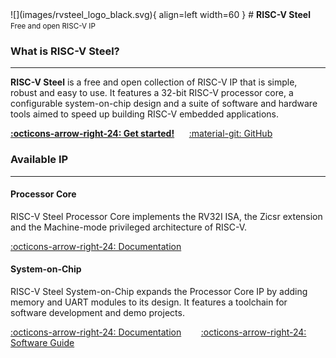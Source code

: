 <div class="home-title" markdown>
![](images/rvsteel_logo_black.svg){ align=left width=60 }
# <strong>RISC-V Steel</strong></br><small>Free and open RISC-V IP</small>
</div>

### What is RISC-V Steel?

---

**RISC-V Steel** is a free and open collection of RISC-V IP that is simple, robust and easy to use. It features a 32-bit RISC-V processor core, a configurable system-on-chip design and a suite of software and hardware tools aimed to speed up building RISC-V embedded applications.

[**:octicons-arrow-right-24: Get started!**](getstarted.md)&nbsp;&nbsp;&nbsp;&nbsp;&nbsp;&nbsp;[:material-git: GitHub](https://github.com/riscv-steel/riscv-steel/)

### Available IP

---

#### Processor Core

RISC-V Steel Processor Core implements the RV32I ISA, the Zicsr extension and the Machine-mode privileged architecture of RISC-V.

[:octicons-arrow-right-24: Documentation](core.md)

#### System-on-Chip

RISC-V Steel System-on-Chip expands the Processor Core IP by adding memory and UART modules to its design. It features a toolchain for software development and demo projects.

[:octicons-arrow-right-24: Documentation](soc.md)&nbsp;&nbsp;&nbsp;&nbsp;&nbsp;&nbsp;&nbsp;&nbsp;[:octicons-arrow-right-24: Software Guide](softwareguide.md)

</br></br>